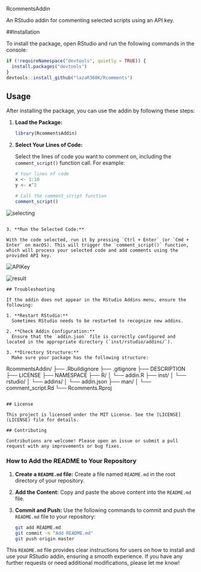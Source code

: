 RcommentsAddin

An RStudio addin for commenting selected scripts using an API key.

##Installation

To install the package, open RStudio and run the following commands in the console:

```r
if (!requireNamespace("devtools", quietly = TRUE)) {
  install.packages("devtools")
}
devtools::install_github("lazaR360K/Rcomments")
```

## Usage

After installing the package, you can use the addin by following these steps:

1. **Load the Package:**

   ```r
   library(RcommentsAddin)
   ```

2. **Select Your Lines of Code:**

   Select the lines of code you want to comment on, including the `comment_script()` function call. For example:

   ```r
   # Your lines of code
   x <- 1:10
   y <- x^2

   # Call the comment_script function
   comment_script()
![selecting](https://github.com/lazaR360K/RcommentsAddin/assets/173718166/3abb609d-cf78-48eb-835d-59f7e4bd917f)

   ```

3. **Run the Selected Code:**

   With the code selected, run it by pressing `Ctrl + Enter` (or `Cmd + Enter` on macOS). This will trigger the `comment_script()` function, which will process your selected code and add comments using the provided API key.

 ```
![APIKey](https://github.com/lazaR360K/RcommentsAddin/assets/173718166/27916f42-bc3b-49f2-abdf-bcc985f27ab1)

![result](https://github.com/lazaR360K/RcommentsAddin/assets/173718166/72ede391-fe3a-463c-b13e-ca7629e38127)

 ```
## Troubleshooting

If the addin does not appear in the RStudio Addins menu, ensure the following:

1. **Restart RStudio:**
   Sometimes RStudio needs to be restarted to recognize new addins.

2. **Check Addin Configuration:**
   Ensure that the `addin.json` file is correctly configured and located in the appropriate directory (`inst/rstudio/addins/`).

3. **Directory Structure:**
   Make sure your package has the following structure:

   ```
   RcommentsAddin/
   ├── .Rbuildignore
   ├── .gitignore
   ├── DESCRIPTION
   ├── LICENSE
   ├── NAMESPACE
   ├── R/
   │   └── addin.R
   ├── inst/
   │   └── rstudio/
   │       └── addins/
   │           └── addin.json
   ├── man/
   │   └── comment_script.Rd
   └── Rcomments.Rproj
   ```

## License

This project is licensed under the MIT License. See the [LICENSE](LICENSE) file for details.

## Contributing

Contributions are welcome! Please open an issue or submit a pull request with any improvements or bug fixes.

```

### How to Add the README to Your Repository

1. **Create a `README.md` file:**
   Create a file named `README.md` in the root directory of your repository.

2. **Add the Content:**
   Copy and paste the above content into the `README.md` file.

3. **Commit and Push:**
   Use the following commands to commit and push the `README.md` file to your repository:

   ```sh
   git add README.md
   git commit -m "Add README.md"
   git push origin master
   ```

This `README.md` file provides clear instructions for users on how to install and use your RStudio addin, ensuring a smooth experience. If you have any further requests or need additional modifications, please let me know!
